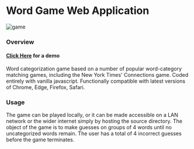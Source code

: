 # Word Game Web Application #

![game](https://github.com/superkosat/Word-Categorization-Game/assets/36095695/94756953-c68d-4d86-9f3d-40407087b9f7)

### Overview ###

#### [Click Here](https://superkosat.github.io/Word-Categorization-Game) for a demo

Word categorization game based on a number of popular word-category matching games, including the New York Times' Connections game. Coded entirely with vanilla javascript. Functionally compatible with latest versions of Chrome, Edge, Firefox, Safari.

### Usage ###
The game can be played locally, or it can be made accessible on a LAN network or the wider internet simply by hosting the source directory. The object of the game is to make guesses on groups of 4 words until no uncategorized words remain. The user has a total of 4 incorrect guesses before the game terminates.
